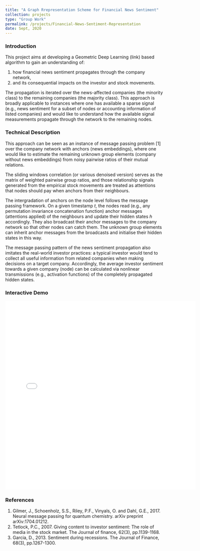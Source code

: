 ```yaml
---
title: "A Graph Rrepresentation Scheme for Financial News Sentiment"
collection: projects
type: "Group Work"
permalink: /projects/Financial-News-Sentiment-Representation
date: Sept, 2020
---
```


### Introduction
This project aims at developing a Geometric Deep Learning (link) based algorithm to gain an understanding of: 

1.	how financial news sentiment propagates through the company network,
1.	and its consequential impacts on the investor and stock movements.

The propagation is iterated over the news-affected companies (the minority class) to the remaining companies (the majority class). This approach is broadly applicable to instances where one has available a sparse signal (e.g., news sentiment for a subset of nodes or accounting information of listed companies) and would like to understand how the available signal measurements propagate through the network to the remaining nodes.

### Technical Description
This approach can be seen as an instance of message passing problem [1] over the company network with anchors (news embeddings), where one would like to estimate the remaining unknown group elements (company without news embeddings) from noisy pairwise ratios of their mutual relations. 

The sliding windows correlation (or various denoised version) serves as the matrix of weighted pairwise group ratios, and those relationship signals generated from the empirical stock movements are treated as attentions that nodes should pay when anchors from their neighbours. 

The intergradation of anchors on the node level follows the message passing framework. On a given timestamp $t$, the nodes read (e.g., any permutation invariance concatenation function) anchor messages (attentions applied) of the neighbours and update their hidden states $h$ accordingly. They also broadcast their anchor messages to the company network so that other nodes can catch them. The unknown group elements can inherit anchor messages from the broadcasts and initialise their hidden states in this way.

The message passing pattern of the news sentiment propagation also imitates the real-world investor practices: a typical investor would tend to collect all useful information from related companies when making decisions on a target company. Accordingly, the average investor sentiment towards a given company (node) can be calculated via nonlinear transmissions (e.g., activation functions) of the completely propagated hidden states.

### Interactive Demo
<iframe src="company-network.html"  sandbox="allow-same-origin allow-scripts" width="120%"  height="600"  scrolling="no" seamless="seamless" frameborder="0" allowfullscreen>
</iframe>

### References
1. Gilmer, J., Schoenholz, S.S., Riley, P.F., Vinyals, O. and Dahl, G.E., 2017. Neural message passing for quantum chemistry. arXiv preprint arXiv:1704.01212.
1. Tetlock, P.C., 2007. Giving content to investor sentiment: The role of media in the stock market. The Journal of finance, 62(3), pp.1139-1168.
1. Garcia, D., 2013. Sentiment during recessions. The Journal of Finance, 68(3), pp.1267-1300.
